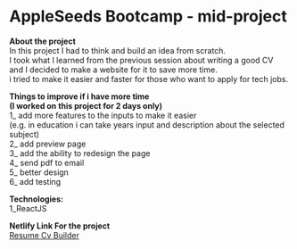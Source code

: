 # AppleSeeds Bootcamp - mid-project 

**About the project** <br />
In this project I had to think and build an idea from scratch.  <br />
I took what I learned from the previous session about writing a good CV  <br />
and I decided to make a website for it to save more time.  <br />
i tried to make it easier and faster for those who want to apply for tech jobs.  <br />


**Things to improve if i have more time <br />
(I worked on this project for 2 days only)** <br />
1_ add more features to the inputs to make it easier <br />
(e.g. in education i can take years input and description about the selected subject) <br />
2_ add preview page <br />
3_ add the ability to redesign the page <br />
4_ send pdf to email <br />
5_ better design <br />
6_ add testing <br />


**Technologies:** <br />
1_ReactJS <br />
 
 
**Netlify Link For the project** <br />
[Resume Cv Builder](https://resume-cv-builder.netlify.app/)
